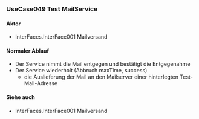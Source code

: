 
### UseCase049 Test MailService

#### Aktor
 * InterFaces.InterFace001 Mailversand


#### Normaler Ablauf
 * Der Service nimmt die Mail entgegen und bestätigt die Entgegenahme
 * Der Service wiederholt (Abbruch maxTime, success)
   * die Auslieferung der Mail an den Mailserver einer hinterlegten Test-Mail-Adresse


#### Siehe auch
 * InterFaces.InterFace001 Mailversand


